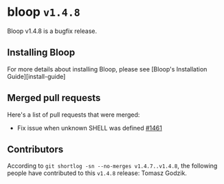 # bloop `v1.4.8`

Bloop v1.4.8 is a bugfix release.

## Installing Bloop

For more details about installing Bloop, please see [Bloop's Installation
Guide][install-guide]

## Merged pull requests

Here's a list of pull requests that were merged:

- Fix issue when unknown SHELL was defined [#1461]

[#1461]: https://github.com/scalacenter/bloop/pull/1461

## Contributors

According to `git shortlog -sn --no-merges v1.4.7..v1.4.8`, the following people
have contributed to this `v1.4.8` release: Tomasz Godzik.
